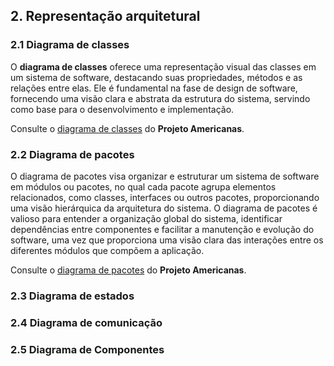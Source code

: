 ## 2. Representação arquitetural
### 2.1 Diagrama de classes
O **diagrama de classes** oferece uma representação visual das classes em um sistema de software, destacando suas propriedades, métodos e as relações entre elas. Ele é fundamental na fase de design de software, fornecendo uma visão clara e abstrata da estrutura do sistema, servindo como base para o desenvolvimento e implementação.

Consulte o [diagrama de classes](../Modelagem/Estaticos/classes.md) do **Projeto Americanas**.

### 2.2 Diagrama de pacotes
O diagrama de pacotes visa organizar e estruturar um sistema de software em módulos ou pacotes, no qual cada pacote agrupa elementos relacionados, como classes, interfaces ou outros pacotes, proporcionando uma visão hierárquica da arquitetura do sistema. O diagrama de pacotes é valioso para entender a organização global do sistema, identificar dependências entre componentes e facilitar a manutenção e evolução do software, uma vez que proporciona uma visão clara das interações entre os diferentes módulos que compõem a aplicação.

Consulte o [diagrama de pacotes](../Modelagem/Estaticos/pacotes.md) do **Projeto Americanas**.

### 2.3 Diagrama de estados

### 2.4 Diagrama de comunicação

### 2.5 Diagrama de Componentes
